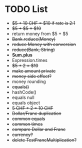 # TODO List

- ~~$5 + 10 CHF = $10 if rate is 2:1~~
- ~~$5 + $5 = $10~~
- return money from $5 + $5
- ~~Bank.reduce(Money)~~
- ~~reduce Money with conversion~~
- ~~reduce(Bank, String)~~
- **Sum.plus**
- Expression.times
- ~~$5 * 2 = $10~~
- ~~make amount private~~
- ~~money side effect?~~
- money rounding
- ~~equals()~~
- hashCode()
- equals null
- equals object
- ~~5 CHF * 2 = 10 CHF~~
- ~~Dollar/Franc duplication~~
- ~~common equals~~
- ~~common times~~
- ~~compare Dollar and Franc~~
- ~~currency?~~
- ~~delete TestFrancMultiplication?~~

